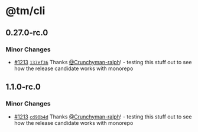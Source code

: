 # @tm/cli

## 0.27.0-rc.0

### Minor Changes

- [#1213](https://github.com/eyaltoledano/claude-task-master/pull/1213) [`137ef36`](https://github.com/eyaltoledano/claude-task-master/commit/137ef362789a9cdfdb1925e35e0438c1fa6c69ee) Thanks [@Crunchyman-ralph](https://github.com/Crunchyman-ralph)! - testing this stuff out to see how the release candidate works with monorepo

## 1.1.0-rc.0

### Minor Changes

- [#1213](https://github.com/eyaltoledano/claude-task-master/pull/1213) [`cd90b4d`](https://github.com/eyaltoledano/claude-task-master/commit/cd90b4d65fc2f04bdad9fb73aba320b58a124240) Thanks [@Crunchyman-ralph](https://github.com/Crunchyman-ralph)! - testing this stuff out to see how the release candidate works with monorepo
